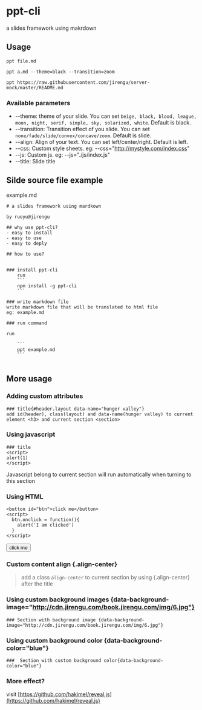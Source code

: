 # ppt-cli
a slides framework using makrdown

## Usage

```
ppt file.md 

ppt a.md --theme=black --transition=zoom

ppt https://raw.githubusercontent.com/jirengu/server-mock/master/README.md

```

### Available parameters

- --theme: theme of your slide. You can set `beige, black, blood, league, moon, night, serif, simple, sky, solarized, white`.  Default is black.
- --transition: Transition effect of you slide. You can set `none/fade/slide/convex/concave/zoom`. Default is slide.
- --align: Align of your text. You can set  left/center/right. Default is left.
- --css: Custom style sheets. eg: --css="http://mystyle.com/index.css"
- --js: Custom js. eg: --js="./js/index.js"
- --title: Slide title

## Silde source file example

example.md

```
# a slides framework using mardkown

by ruoyu@jirengu

## why use ppt-cli?
- easy to install
- easy to use
- easy to deply

## how to use?


### install ppt-cli
	run
	```
	npm install -g ppt-cli
	```

### write markdown file
write markdown file that will be translated to html file
eg: example.md

### run command

run 

	```
	ppt example.md
	```


```

## More usage


### Adding custom attributes
```
### title{#header.layout data-name="hunger valley"}
add id(header), class(layout) and data-name(hunger valley) to current element <h3> and current section <section>

```
### Using javascript
```
### title
<script>
alert(1)
</script>

```
Javascript belong to current section will run automatically when turning to this section

<script>
alert(1)
</script>

### Using HTML
```
<button id="btn">click me</button>
<script>
  btn.onclick = function(){
    alert('I am clicked')
  }
</script>
```
<button id="btn">click me</button>
<script>
  btn.onclick = function(){
    alert('I am clicked')
  }
</script>



### Custom content align {.align-center}
> add a class `align-center` to current section by using {.align-center} after the title

### Using custom background images {data-background-image="http://cdn.jirengu.com/book.jirengu.com/img/6.jpg"}
```
### Section with background image {data-background-image="http://cdn.jirengu.com/book.jirengu.com/img/6.jpg"}
```

### Using custom background color {data-background-color="blue"}
```
###  Section with custom background color{data-background-color="blue"}
```



### More effect?
visit [https://github.com/hakimel/reveal.js](https://github.com/hakimel/reveal.js)








